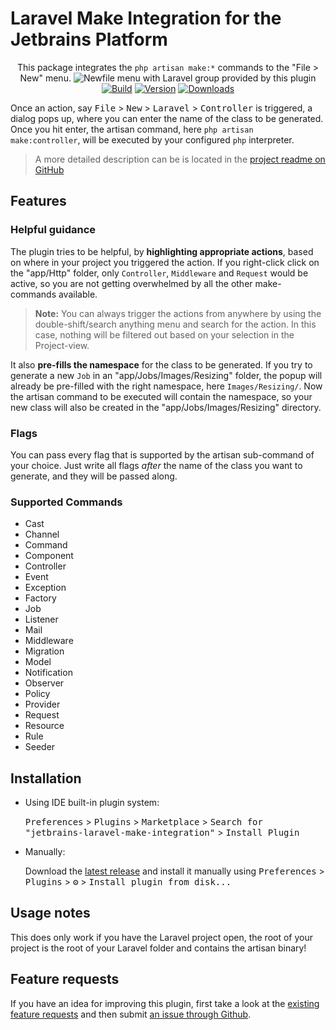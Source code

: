 # Laravel Make Integration for the Jetbrains Platform 

<!-- Plugin description -->

<p align="center">
    This package integrates the <code>php artisan make:*</code> commands to the "File > New" menu.
    <img alt="Newfile menu with Laravel group provided by this plugin" src="https://plugins.jetbrains.com/files/14612/screenshot_22560.png" />    
    <a href="https://github.com/NiclasvanEyk/jetbrains-laravel-make-integration/actions"><img alt="Build" src="https://github.com/NiclasvanEyk/jetbrains-laravel-make-integration/workflows/Build/badge.svg"/></a>
    <a href="https://plugins.jetbrains.com/plugin/14612-laravel-make-integration"><img alt="Version" src="https://img.shields.io/jetbrains/plugin/v/14612-laravel-make-integration.svg"/></a>
    <a href="https://plugins.jetbrains.com/plugin/14612-laravel-make-integration"><img alt="Downloads" src="https://img.shields.io/jetbrains/plugin/d/14612-laravel-make-integration.svg"/></a>
</p>

Once an action, say <kbd>File</kbd> > <kbd>New</kbd> > <kbd>Laravel</kbd> > <kbd>Controller</kbd> is triggered, a dialog pops up, where you can enter the
name of the class to be generated. Once you hit enter, the artisan command, here
<code>php artisan make:controller</code>, will be executed by your configured `php` interpreter.

> A more detailed description can be is located in the [project readme on GitHub](https://github.com/NiclasvanEyk/jetbrains-laravel-make-integration)

<!-- Plugin description end -->

## Features

### Helpful guidance

The plugin tries to be helpful, by **highlighting appropriate actions**, based on where in your project you
triggered the action. If you right-click click on the "app/Http" folder, only `Controller`,
`Middleware` and `Request` would be active, so you are not getting overwhelmed by all the
other make-commands available.

> **Note:** You can always trigger the actions from anywhere by using the double-shift/search anything menu and
> search for the action. In this case, nothing will be filtered out based on your selection in the Project-view.

It also **pre-fills the namespace** for the class to be generated. If you try to generate a new
`Job` in an "app/Jobs/Images/Resizing" folder, the popup will already be pre-filled with the right
namespace, here `Images/Resizing/`. Now the artisan command to be executed will contain the namespace,
so your new class will also be created in the "app/Jobs/Images/Resizing" directory.

### Flags

You can pass every flag that is supported by the artisan sub-command of your choice. Just write all flags
*after* the name of the class you want to generate, and they will be passed along.

### Supported Commands

- Cast
- Channel
- Command
- Component
- Controller
- Event
- Exception
- Factory
- Job
- Listener
- Mail
- Middleware
- Migration
- Model
- Notification
- Observer
- Policy
- Provider
- Request
- Resource
- Rule
- Seeder

## Installation

- Using IDE built-in plugin system:
  
  <kbd>Preferences</kbd> > <kbd>Plugins</kbd> > <kbd>Marketplace</kbd> > <kbd>Search for "jetbrains-laravel-make-integration"</kbd> >
  <kbd>Install Plugin</kbd>
  
- Manually:

  Download the [latest release](https://github.com/NiclasvanEyk/jetbrains-laravel-make-integration/releases/latest) and install it manually using
  <kbd>Preferences</kbd> > <kbd>Plugins</kbd> > <kbd>⚙️</kbd> > <kbd>Install plugin from disk...</kbd>

## Usage notes

This does only work if you have the Laravel project open, the root of your project is the root of your Laravel
folder and contains the artisan binary!

## Feature requests

If you have an idea for improving this plugin, first take a look at the
<a href="https://github.com/NiclasvanEyk/intellij-artisan-make-integration/issues">existing feature requests</a>
and then submit
<a href="https://github.com/NiclasvanEyk/intellij-artisan-make-integration/issues/new">an issue through Github</a>.
